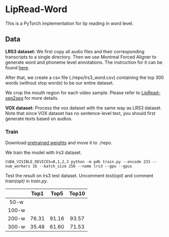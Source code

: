 # LipRead-Word

This is a PyTorch implementation for lip reading in word level.

## Data

**LRS3 dataset:** We first copy all audio files and their corresponding transcripts to a single directory. Then we use Montreal Forced Aligner to generate word and phoneme level annotations. The instruction for it can be found [here](https://montreal-forced-aligner.readthedocs.io/en/stable/example.html). 

After that, we create a csv file (./repo/lrs3_word.csv) containing the top 300 words (without stop words) to be our entire dataset.

We crop the mouth region for each video sample. Please refer to [LipRead-seq2seq](https://github.com/arxrean/LipRead-seq2seq) for more details.

**VOX dataset:** Process the vox dataset with the same way as LRS3 dataset. Note that since VOX dataset has no sentence-level text, you should first generate texts based on audios.

### Train

Download [pretrained weights](https://drive.google.com/file/d/1vnO4QSgVRNutWPLLxi5oJfeoK6-YbA9g/view?usp=sharing) and move it to ./repo.

We train the model with lrs3 dataset.

```shell
CUDA_VISIBLE_DEVICES=0,1,2,3 python -m pdb train.py --encode 233 --num_workers 16 --batch_size 256 --name lrs3 --gpu --gpus
```

Test the result on lrs3 test dataset. Uncomment *test(opt)* and comment *train(opt)* in *train.py*.

|       | Top1  | Top5  | Top10 |
| :---: | :---: | :---: | :---: |
| 50-w  |       |       |       |
| 100-w |       |       |       |
| 200-w | 76.31 | 91.16 | 93.57 |
| 300-w | 35.48 | 61.60 | 71.53 |

